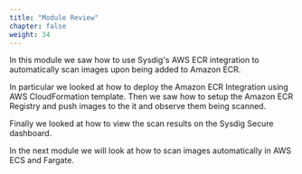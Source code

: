 ```yaml
---
title: "Module Review"
chapter: false
weight: 34
---
```


In this module we saw how to use Sysdig's AWS ECR integration to automatically scan images upon being added to Amazon ECR.

In particular we looked at how to deploy the Amazon ECR Integration using AWS CloudFormation template. Then we saw how to setup the Amazon ECR Registry and push images to the it and observe them being scanned.

Finally we looked at how to view the scan results on the Sysdig Secure dashboard.

In the next module we will look at how to scan images automatically in AWS ECS and Fargate.
